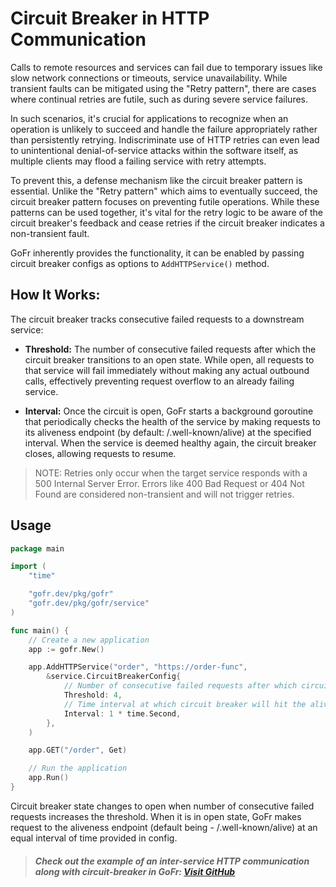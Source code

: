 # Circuit Breaker in HTTP Communication

Calls to remote resources and services can fail due to temporary issues like slow network connections or timeouts, service unavailability. While transient faults can be mitigated using the "Retry pattern", there are cases where continual retries are futile, such as during severe service failures.

In such scenarios, it's crucial for applications to recognize when an operation is unlikely to succeed and handle the failure appropriately rather than persistently retrying. Indiscriminate use of HTTP retries can even lead to unintentional denial-of-service attacks within the software itself, as multiple clients may flood a failing service with retry attempts.

To prevent this, a defense mechanism like the circuit breaker pattern is essential. Unlike the "Retry pattern" which aims to eventually succeed, the circuit breaker pattern focuses on preventing futile operations. While these patterns can be used together, it's vital for the retry logic to be aware of the circuit breaker's feedback and cease retries if the circuit breaker indicates a non-transient fault.

GoFr inherently provides the functionality, it can be enabled by passing circuit breaker configs as options to `AddHTTPService()` method.

## How It Works:

The circuit breaker tracks consecutive failed requests to a downstream service:

- **Threshold:** The number of consecutive failed requests after which the circuit breaker transitions to an open state. While open, all requests to that service will fail immediately without making any actual outbound calls, effectively preventing request overflow to an already failing service.



- **Interval:** Once the circuit is open, GoFr starts a background goroutine that periodically checks the health of the service by making requests to its aliveness endpoint (by default: /.well-known/alive) at the specified interval. When the service is deemed healthy again, the circuit breaker closes, allowing requests to resume.


>  NOTE: Retries only occur when the target service responds with a 500 Internal Server Error. Errors like 400 Bad Request or 404 Not Found are considered non-transient and will not trigger retries.

## Usage

```go
package main

import (
	"time"

	"gofr.dev/pkg/gofr"
	"gofr.dev/pkg/gofr/service"
)

func main() {
	// Create a new application
	app := gofr.New()

	app.AddHTTPService("order", "https://order-func",
		&service.CircuitBreakerConfig{
			// Number of consecutive failed requests after which circuit breaker will be enabled
			Threshold: 4,
			// Time interval at which circuit breaker will hit the aliveness endpoint.
			Interval: 1 * time.Second,
		},
	)

	app.GET("/order", Get)

	// Run the application
	app.Run()
}
```

Circuit breaker state changes to open when number of consecutive failed requests increases the threshold.
When it is in open state, GoFr makes request to the aliveness endpoint (default being - /.well-known/alive) at an equal interval of time provided in config.

> ##### Check out the example of an inter-service HTTP communication along with circuit-breaker in GoFr: [Visit GitHub](https://github.com/gofr-dev/gofr/blob/main/examples/using-http-service/main.go)